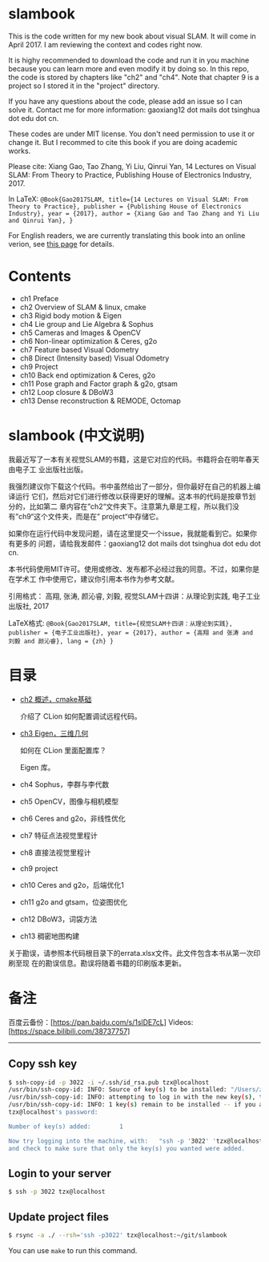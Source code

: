 # slambook

This is the code written for my new book about visual SLAM. It will come in
April 2017. I am reviewing the context and codes right now.

It is highy recommended to download the code and run it in you machine because
you can learn more and even modify it by doing so. In this repo, the code is
stored by chapters like "ch2" and "ch4". Note that chapter 9 is a project so I
stored it in the "project" directory.

If you have any questions about the code, please add an issue so I can solve
it. Contact me for more information: gaoxiang12 dot mails dot tsinghua dot edu
dot cn.

These codes are under MIT license. You don't need permission to use it or
change it. But I recommed to cite this book if you are doing academic works.

Please cite:
Xiang Gao, Tao Zhang, Yi Liu, Qinrui Yan, 14 Lectures on Visual SLAM: From Theory to Practice, Publishing House of Electronics Industry, 2017.

In LaTeX:
`` @Book{Gao2017SLAM,
title={14 Lectures on Visual SLAM: From Theory to Practice},
publisher = {Publishing House of Electronics Industry},
year = {2017},
author = {Xiang Gao and Tao Zhang and Yi Liu and Qinrui Yan},
} ``

For English readers, we are currently translating this book into an online
verion, see [this page](https://gaoxiang12.github.io/slambook-en/) for details.

# Contents

-   ch1 Preface
-   ch2 Overview of SLAM & linux, cmake
-   ch3 Rigid body motion & Eigen
-   ch4 Lie group and Lie Algebra & Sophus
-   ch5 Cameras and Images & OpenCV
-   ch6 Non-linear optimization & Ceres, g2o
-   ch7 Feature based Visual Odometry
-   ch8 Direct (Intensity based) Visual Odometry
-   ch9 Project
-   ch10 Back end optimization & Ceres, g2o
-   ch11 Pose graph and Factor graph & g2o, gtsam
-   ch12 Loop closure & DBoW3
-   ch13 Dense reconstruction & REMODE, Octomap

# slambook (中文说明)

我最近写了一本有关视觉SLAM的书籍，这是它对应的代码。书籍将会在明年春天由电子工
业出版社出版。

我强烈建议你下载这个代码。书中虽然给出了一部分，但你最好在自己的机器上编译运行
它们，然后对它们进行修改以获得更好的理解。这本书的代码是按章节划分的，比如第二
章内容在”ch2“文件夹下。注意第九章是工程，所以我们没有”ch9“这个文件夹，而是在”
project“中存储它。

如果你在运行代码中发现问题，请在这里提交一个issue，我就能看到它。如果你有更多的
问题，请给我发邮件：gaoxiang12 dot mails dot tsinghua dot edu dot cn.

本书代码使用MIT许可。使用或修改、发布都不必经过我的同意。不过，如果你是在学术工
作中使用它，建议你引用本书作为参考文献。

引用格式：
高翔, 张涛, 颜沁睿, 刘毅, 视觉SLAM十四讲：从理论到实践, 电子工业出版社, 2017

LaTeX格式:
`` @Book{Gao2017SLAM,
title={视觉SLAM十四讲：从理论到实践},
publisher = {电子工业出版社},
year = {2017},
author = {高翔 and 张涛 and 刘毅 and 颜沁睿},
lang = {zh}
} ``

# 目录

-   [ch2 概述，cmake基础](ch2/README.md)

    介绍了 CLion 如何配置调试远程代码。

-   [ch3 Eigen，三维几何](ch3/README.md)


    如何在 CLion 里面配置库？

    Eigen 库。

-   ch4 Sophus，李群与李代数
-   ch5 OpenCV，图像与相机模型
-   ch6 Ceres and g2o，非线性优化
-   ch7 特征点法视觉里程计
-   ch8 直接法视觉里程计
-   ch9 project
-   ch10 Ceres and g2o，后端优化1
-   ch11 g2o and gtsam，位姿图优化
-   ch12 DBoW3，词袋方法
-   ch13 稠密地图构建

关于勘误，请参照本代码根目录下的errata.xlsx文件。此文件包含本书从第一次印刷至现
在的勘误信息。勘误将随着书籍的印刷版本更新。

# 备注
百度云备份：[https://pan.baidu.com/s/1slDE7cL]
Videos: [https://space.bilibili.com/38737757]

---

## Copy ssh key

```bash
$ ssh-copy-id -p 3022 -i ~/.ssh/id_rsa.pub tzx@localhost
/usr/bin/ssh-copy-id: INFO: Source of key(s) to be installed: "/Users/zxtang/.ssh/id_rsa.pub"
/usr/bin/ssh-copy-id: INFO: attempting to log in with the new key(s), to filter out any that are already installed
/usr/bin/ssh-copy-id: INFO: 1 key(s) remain to be installed -- if you are prompted now it is to install the new keys
tzx@localhost's password:

Number of key(s) added:        1

Now try logging into the machine, with:   "ssh -p '3022' 'tzx@localhost'"
and check to make sure that only the key(s) you wanted were added.
```

## Login to your server

```bash
$ ssh -p 3022 tzx@localhost
```

## Update project files

```bash
$ rsync -a ./ --rsh='ssh -p3022' tzx@localhost:~/git/slambook
```

You can use `make` to run this command.